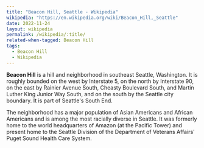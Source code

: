 ```yaml
---
title: "Beacon Hill, Seattle - Wikipedia"
wikipedia: "https://en.wikipedia.org/wiki/Beacon_Hill,_Seattle"
date: 2022-11-24
layout: wikipedia
permalink: /wikipedia/:title/
related-when-tagged: Beacon Hill
tags:
  - Beacon Hill
  - Wikipedia
---
```

**Beacon Hill** is a hill and neighborhood in southeast Seattle, Washington. It is roughly bounded on the west by Interstate 5, on the north by Interstate 90, on the east by Rainier Avenue South, Cheasty Boulevard South, and Martin Luther King Junior Way South, and on the south by the Seattle city boundary. It is part of Seattle's South End.

The neighborhood has a major population of Asian Americans and African Americans and is among the most racially diverse in Seattle. It was formerly home to the world headquarters of Amazon (at the Pacific Tower) and present home to the Seattle Division of the Department of Veterans Affairs' Puget Sound Health Care System.